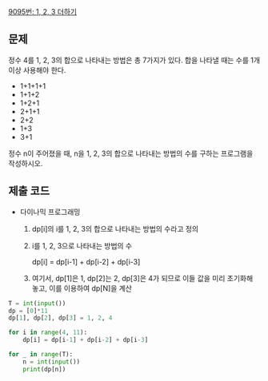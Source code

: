 [9095번: 1, 2, 3 더하기](https://www.acmicpc.net/problem/9095)

## 문제

정수 4를 1, 2, 3의 합으로 나타내는 방법은 총 7가지가 있다. 합을 나타낼 때는 수를 1개 이상 사용해야 한다.

- 1+1+1+1
- 1+1+2
- 1+2+1
- 2+1+1
- 2+2
- 1+3
- 3+1

정수 n이 주어졌을 때, n을 1, 2, 3의 합으로 나타내는 방법의 수를 구하는 프로그램을 작성하시오.

## 제출 코드

- 다이나믹 프로그래밍
    1. dp[i]의 i를 1, 2, 3의 합으로 나타내는 방법의 수라고 정의
    2. i를 1, 2, 3으로 나타내는 방법의 수
        
        dp[i] = dp[i-1] + dp[i-2] + dp[i-3]
        
    3. 여기서, dp[1]은 1, dp[2]는 2, dp[3]은 4가 되므로 이들 값을 미리 초기화해 놓고, 이를 이용하여 dp[N]을 계산

```python
T = int(input())
dp = [0]*11
dp[1], dp[2], dp[3] = 1, 2, 4

for i in range(4, 11):
    dp[i] = dp[i-1] + dp[i-2] + dp[i-3]

for _ in range(T):
    n = int(input())
    print(dp[n])
```